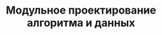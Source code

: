 ---
title: '5. Модульное проектирование алгоритма и данных'
metaDescription: 'Учебник'
metaTitle: 'Учебник'
type: 'chapter-heading'
---